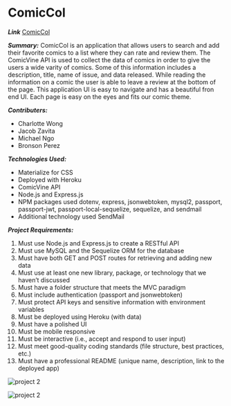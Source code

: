 # ComicCol

_**Link**_
[ComicCol](https://comiccol.herokuapp.com/)

_**Summary:**_ ComicCol is an application that allows users to search and add their favorite comics to a list where they can rate and review them. The ComicVine API is used to collect the data of comics in order to give the users a wide varity of comics. Some of this information includes a description, title, name of issue, and data released. While reading the information on a comic the user is able to leave a review at the bottom of the page. This application UI is easy to navigate and has a beautiful fron end UI. Each page is easy on the eyes and fits our comic theme.

_**Contributers:**_
- Charlotte Wong
- Jacob Zavita
- Michael Ngo
- Bronson Perez

_**Technologies Used:**_ 
- Materialize for CSS
- Deployed with Heroku
- ComicVine API
- Node.js and Express.js
- NPM packages used dotenv, express, jsonwebtoken, mysql2, passport, passport-jwt, passport-local-sequelize, sequelize, and sendmail
- Additional technology used SendMail

_**Project Requirements:**_
1. Must use Node.js and Express.js to create a RESTful API
2. Must use MySQL and the Sequelize ORM for the database
3. Must have both GET and POST routes for retrieving and adding new data
4. Must use at least one new library, package, or technology that we haven’t discussed
5. Must have a folder structure that meets the MVC paradigm
6. Must include authentication (passport and jsonwebtoken)
7. Must protect API keys and sensitive information with environment variables
8. Must be deployed using Heroku (with data)
9. Must have a polished UI
10. Must be mobile responsive
11. Must be interactive (i.e., accept and respond to user input)
12. Must meet good-quality coding standards (file structure, best practices, etc.)
13. Must have a professional README (unique name, description, link to the deployed app)


![project 2 ](https://gyazo.com/bc2dc6f825e1ad57bcd6af72b74a0b17.gif)

![project 2](https://gyazo.com/fe97d6001bced9afa4ae291ee46ca287.gif)